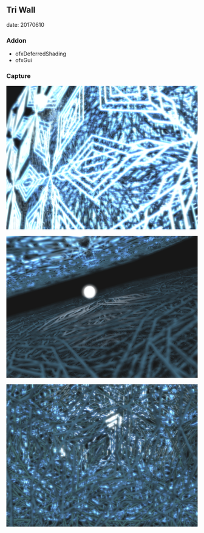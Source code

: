 ## Tri Wall
date: 20170610

### Addon
* ofxDeferredShading
* ofxGui

### Capture
![1](./bin/screenshot1.png)

![2](./bin/screenshot2.png)

![3](./bin/screenshot3.png)
